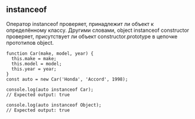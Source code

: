 ## instanceof

Оператор instanceof проверяет, принадлежит ли объект к определённому классу. Другими словами, object instanceof constructor проверяет, присутствует ли объект constructor.prototype в цепочке прототипов object.

```
function Car(make, model, year) {
  this.make = make;
  this.model = model;
  this.year = year;
}
const auto = new Car('Honda', 'Accord', 1998);

console.log(auto instanceof Car);
// Expected output: true

console.log(auto instanceof Object);
// Expected output: true
```
